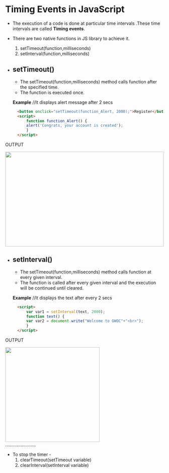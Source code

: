 # Timing Events in JavaScript
- The execution of a code is done at particular time intervals .These time intervals are called **Timing events**.
- There are two native functions in JS library to achieve it. 

    1. setTimeout(function,milliseconds)
    2. setInterval(function,milliseconds)
- ## setTimeout()
  - The setTimeout(function,milliseconds) method calls function after the specified time.
  - The function is executed once.
  
  **Example** //It displays alert message after 2 secs
  ```html
    <button onclick="setTimeout(function_Alert, 2000);">Register</button>
    <script>
        function function_Alert() {
        alert('Congrats, your account is created');
        }
    </script> 
OUTPUT 

<img src="https://github.com/I-ArchanaDash/winter-of-contributing/blob/c79206a52e252f75f80720f42f75884ba6b7e737/Web_Development/Javascript/Timing%20events%20in%20JavaScript/Images/Screenshot%202021-11-30%20183142.png" width="100%" height="300"> 

- ## setInterval()
  - The setTimeout(function,milliseconds) method calls function at every given interval.
  - The function is called after every given interval and the execution will be continued until cleared. 
  
  **Example** //It displays the text after every 2 secs 
  ```html
    <script>
        var var1 = setInterval(text, 2000);
        function text() {
        var var2 = document.write("Welcome to GWOC"+"<br>");
        }
    </script> 
OUTPUT 

<img src="https://github.com/I-ArchanaDash/winter-of-contributing/blob/c79206a52e252f75f80720f42f75884ba6b7e737/Web_Development/Javascript/Timing%20events%20in%20JavaScript/Images/Screenshot%202021-11-30%20183044.png" width="300" height="300"><br> ........................

- To stop the timer - 
  1. clearTimeout(setTimeout variable) 
  2. clearInterval(setInterval variable)

  

